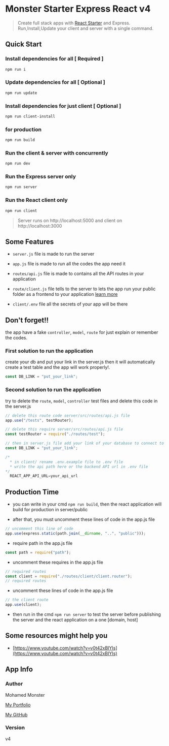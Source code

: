 # Monster Starter Express React v4

> Create full stack apps with [React Starter](https://github.com/Monster-Library/Monster_Starter__React) and Express. Run,Install,Update your client and server with a single command. 

## Quick Start

### Install dependencies for all [ **Required** ]
``` bash
npm run i
```

### Update dependencies for all [ **Optional** ]
``` bash
npm run update
```

### Install dependencies for just client [ **Optional** ]
``` bash
npm run client-install
```

### for production
``` bash
npm run build
```

### Run the client & server with concurrently
``` bash
npm run dev
```

### Run the Express server only
``` bash
npm run server
```

### Run the React client only
``` bash
npm run client
```

> Server runs on http://localhost:5000 and client on http://localhost:3000

## Some Features

* `server.js` file is made to run the server

* `app.js` file is made to run all the codes the app need it

* `routes/api.js` file is made to contains all the API routes in your application

* `route/client.js` file tells to the server to lets the app run your public folder as a frontend to your application [learn more](#production-time)

* `client/.env` file all the secrets of your app will be there

## Don't forget!!
the app have a fake `controller`, `model`, `route` for just explain or remember the codes.

### First solution to run the application
create your db and put your link in the server.js then it will automatically create a test table and the app will work properly!.
```js
const DB_LINK = "put_your_link";
```

### Second solution to run the application
try to delete the `route`, `model`, `controller` test files and delete this code in the server.js
```js
// delete this route code server/src/routes/api.js file
app.use("/tests", testRouter);

// delete this require server/src/routes/api.js file
const testRouter = require("./routes/test");

// then in server.js file add your link of your database to connect to the server
const DB_LINK = "put_your_link";

/* 
  * in client/ rename .env.example file to .env file
  * write the api path here or the backend API url in .env file
*/
  REACT_APP_API_URL=your_api_url
```

## Production Time
* you can write in your cmd `npm run build`, then the react application will
  build for production in server/public

* after that, you must uncomment these lines of code in the app.js file
``` js
// uncomment this line of code
app.use(express.static(path.join(__dirname, "..", "public")));
```

* require path in the app.js file
```js
const path = require("path");
```

* uncomment these requires in the app.js file
```js
// required routes
const client = require("./routes/client/client.router");
// required routes
```

* uncomment these lines of code in the app.js file
```js
// the client route
app.use(client);
```

* then run in the cmd `npm run server` to test the server before publishing the server and the react application on a one [domain, host]

## Some resources might help you
* [https://www.youtube.com/watch?v=v0t42xBIYIs](https://www.youtube.com/watch?v=v0t42xBIYIs)

## App Info

### Author

Mohamed Monster

[My Portfolio](https://mohamed--monster.web.app/)

[My GitHub](https://github.com/Monster-Mohamed)

### Version

v4